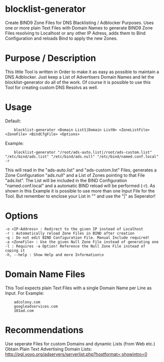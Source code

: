 # blocklist-generator
Create BIND9 Zone Files for DNS Blacklisting / Adblocker Purposes. 
Uses one or more plain Text Files with Domain Names to generate BIND9 Zone Files resolving to Localhost or any other IP Adress, 
adds them to Bind Configuration and reloads Bind to apply the new Zones.

# Purpose / Description
This little Tool is written in Order to make it as easy as possible to maintain a DNS Adblocker. Just keep a List of
Advertisers Domain Names and let the blocklist-generator do all of the work. Of course it is possible to use this Tool for
creating custom DNS Resolvs as well.

# Usage
Default:

        blocklist-generator <Domain List1|Domain ListN> <ZoneListFile> <ZoneFile> <BindCfgFile> <Options>

Example:

        blocklist-generator "/root/ads-auto.list|/root/ads-custom.list" "/etc/bind/ads.list" "/etc/bind/ads.null" "/etc/bind/named.conf.local" -r

This will read in the "ads-auto.list" and "ads-custom.list" Files, generates a Zone Configuration "ads.null" and a List of Zones pointing
to that File "ads.list". The List will be included in the BIND Configuration "named.conf.local" and a automatic BIND reload will be 
performed (-r). As shown in this Example it is possible to use more than one Input File for the Tool. But remember to enclose your List 
in "" and use the "|" as Seperator!

# Options
    -o <IP-Address> : Redirect to the given IP instead of Localhost
    -r : Automatically reload Zone Files in BIND after creation
    -q : Do not edit BIND Configuration File. Manual Include required!
    -a <ZoneFile> : Use the given Null Zone File instead of generating one
    -l : Requires -a Option! Reference the Null Zone File instead of coping it
    -h, --help : Show Help and more Information\n
    
# Domain Name Files
This Tool expects plain Text Files with a single Domain Name per Line as Input. For Example:

        adcolony.com
        googleadservices.com
        101ad.com

# Recommendations
Use seperate Files for custom Domains and dynamic Lists (from Web etc.)
Obtain Plain Text Advertising Domain Lists: http://pgl.yoyo.org/adservers/serverlist.php?hostformat=;showintro=0
